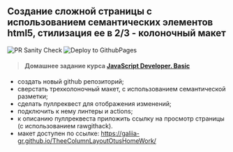 ## Создание сложной страницы с использованием семантических элементов html5, стилизация ее в 2/3 - колоночный макет

![PR Sanity Check](https://github.com/Galiia-GR/TheeColumnLayoutOtusHomeWork/actions/workflows/sanity-check.yml/badge.svg)
![Deploy to GithubPages](https://github.com/Galiia-GR/TheeColumnLayoutOtusHomeWork/actions/workflows/gh-pages.yml/badge.svg)

> #### Домашнее задание курса **[JavaScript Developer. Basic](https://otus.ru/lessons/javascript-basic/?int_source=courses_catalog&int_term=programming)**

- создать новый github репозиторий;
- сверстать трехколоночный макет, с использованием семантической разметки;
- сделать пуллреквест для отображения изменений;
- подключить к нему линтеры и actions;
- к описанию пуллреквеста приложить ссылку на просмотр страницы (с использованием rawgithack).
- макет доступен по ссылке: https://galiia-gr.github.io/TheeColumnLayoutOtusHomeWork/
